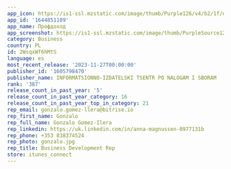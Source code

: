 ```yaml
---
app_icon: https://is1-ssl.mzstatic.com/image/thumb/Purple126/v4/b2/1f/ec/b21feccc-5d92-4bf1-1fd6-7500d7c2461f/AppIcon-1x_U007emarketing-0-7-0-85-220.png/1024x1024bb.png
app_id: '1644851189'
app_name: Профдоход
app_screenshot: https://is1-ssl.mzstatic.com/image/thumb/PurpleSource122/v4/f5/4c/ae/f54cae23-29f3-a76b-5af9-5d45e85c46dc/57b91cea-9494-4a4a-96b5-d66acc730861__U041c_U041d_U0421__U0421_U043a_U0440_U0438_U043d_U0448_U043e_U0442_01_iPhone_6_5.png/1242x2688bb.png
category: Business
country: PL
id: 2WsqxWf6hMtS
language: es
most_recent_release: '2023-11-27T00:00:00'
publisher_id: '1605798470'
publisher_name: INFORMATSIONNO-IZDATELSKI TSENTR PO NALOGAM I SBORAM
rank: '387'
release_count_in_past_year: '5'
release_count_in_past_year_category: 16
release_count_in_past_year_top_in_category: 21
rep_email: gonzalo.gomez-llera@bitrise.io
rep_first_name: Gonzalo
rep_full_name: Gonzalo Gomez-Ilera
rep_linkedin: https://uk.linkedin.com/in/anna-magnussen-0977131b
rep_phone: +353 838374524
rep_photo: gonzalo.jpg
rep_title: Business Development Rep
store: itunes_connect
---
```

